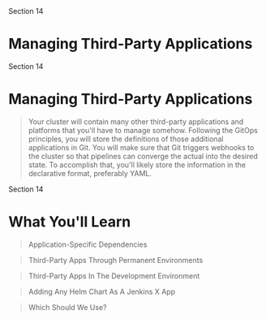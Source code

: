 <!-- .slide: data-background="linear-gradient(to bottom right, rgba(25,151,181,0.9), rgba(87,185,72,0.9)), url(../img/background/servers.jpg) center / cover" -->
<!-- .slide: class="center" -->
<div class="eyebrow">Section 14</div>

# Managing Third-Party Applications


<!-- .slide: data-background="linear-gradient(to bottom right, rgba(25,151,181,0.9), rgba(87,185,72,0.9)), url(img/jenkins-x-wide.png) center / cover" -->
<!-- .slide: class="light" -->
<div class="eyebrow">Section 14</div>

# Managing Third-Party Applications

> Your cluster will contain many other third-party applications and platforms that you'll have to manage somehow. Following the GitOps principles, you will store the definitions of those additional applications in Git. You will make sure that Git triggers webhooks to the cluster so that pipelines can converge the actual into the desired state. To accomplish that, you'll likely store the information in the declarative format, preferably YAML.


<!-- .slide: data-background="linear-gradient(to bottom right, rgba(25,151,181,0.9), rgba(87,185,72,0.9)), url(../img/background/servers.jpg) center / cover" --><!-- .slide: class="light" -->
<div class="eyebrow">Section 14</div>

# What You'll Learn

> Application-Specific Dependencies

> Third-Party Apps Through Permanent Environments

> Third-Party Apps In The Development Environment

> Adding Any Helm Chart As A Jenkins X App

> Which Should We Use?
